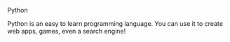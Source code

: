 Python

 Python is an easy to learn programming language. You can use it to create web apps, games, even a search engine!